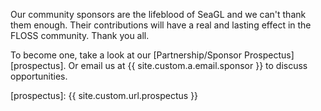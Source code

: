 Our community sponsors are the lifeblood of SeaGL and we can't thank them enough. Their contributions will have a real and lasting effect in the FLOSS community. Thank you all.

To become one, take a look at our [Partnership/Sponsor Prospectus][prospectus]. Or email us at {{ site.custom.a.email.sponsor }} to discuss opportunities.

[prospectus]: {{ site.custom.url.prospectus }}
